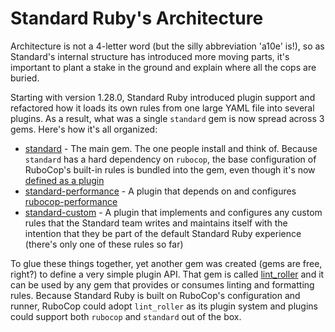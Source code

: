 # Standard Ruby's Architecture

Architecture is not a 4-letter word (but the silly abbreviation 'a10e' is!), so
as Standard's internal structure has introduced more moving parts, it's
important to plant a stake in the ground and explain where all the cops are
buried.

Starting with version 1.28.0, Standard Ruby introduced plugin support and
refactored how it loads its own rules from one large YAML file into several
plugins. As a result, what was a single `standard` gem is now spread across 3
gems.  Here's how it's all organized:

* [standard](https://github.com/standardrb/standard) - The main gem. The one
people install and think of. Because `standard` has a hard dependency on `rubocop`,
the base configuration of RuboCop's built-in rules is bundled into the gem, even
though it's now [defined as a plugin](lib/standard/base/plugin.rb)
* [standard-performance](https://github.com/standardrb/standard-performance) - A
plugin that depends on and configures
[rubocop-performance](https://github.com/rubocop/rubocop-performance)
* [standard-custom](https://github.com/standardrb/standard-custom) - A plugin
that implements and configures any custom rules that the Standard team writes
and maintains itself with the intention that they be part of the default
Standard Ruby experience (there's only one of these rules so far)

To glue these things together, yet another gem was created (gems are free,
right?) to define a very simple plugin API. That gem is called
[lint_roller](https://github.com/standardrb/lint_roller) and it can be used by
any gem that provides or consumes linting and formatting rules. Because Standard
Ruby is built on RuboCop's configuration and runner, RuboCop could adopt
`lint_roller` as its plugin system and plugins could support both `rubocop`
and `standard` out of the box.
